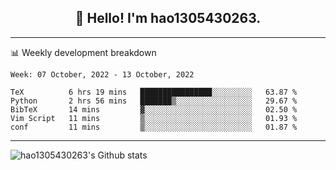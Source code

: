 <h2 align="center">👋 Hello! I'm hao1305430263.</h2>


---- 
📊 Weekly development breakdown

<!--START_SECTION:waka-->
```text
Week: 07 October, 2022 - 13 October, 2022

TeX          6 hrs 19 mins   ████████████████░░░░░░░░░   63.87 % 
Python       2 hrs 56 mins   ███████▒░░░░░░░░░░░░░░░░░   29.67 % 
BibTeX       14 mins         ▓░░░░░░░░░░░░░░░░░░░░░░░░   02.50 % 
Vim Script   11 mins         ▒░░░░░░░░░░░░░░░░░░░░░░░░   01.93 % 
conf         11 mins         ▒░░░░░░░░░░░░░░░░░░░░░░░░   01.87 % 
```
<!--END_SECTION:waka-->
----
![hao1305430263's Github stats](https://github-readme-stats.vercel.app/api?username=hao1305430263&show_icons=true)


<!--
**hao1305430263/hao1305430263** is a ✨ _special_ ✨ repository because its `README.md` (this file) appears on your GitHub profile.

Here are some ideas to get you started:

- 🔭 I’m currently working on ...
- 🌱 I’m currently learning ...
- 👯 I’m looking to collaborate on ...
- 🤔 I’m looking for help with ...
- 💬 Ask me about ...
- 📫 How to reach me: ...
- 😄 Pronouns: ...
- ⚡ Fun fact: ...
-->
